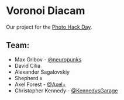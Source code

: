 # Voronoi Diacam

Our project for the [Photo Hack Day](http://photohackday.org/).

## Team:
* Max Gribov - [@neuropunks](http://twitter.com/neuropunks)
* David Cilia
* Alexander Sagalovskiy
* Shepherd x
* Axel Forest - [@Axel+](https://plus.google.com/111877466130379504403)
* Christopher Kennedy - [@KennedysGarage](http://twitter.com/kennedysgarage)
